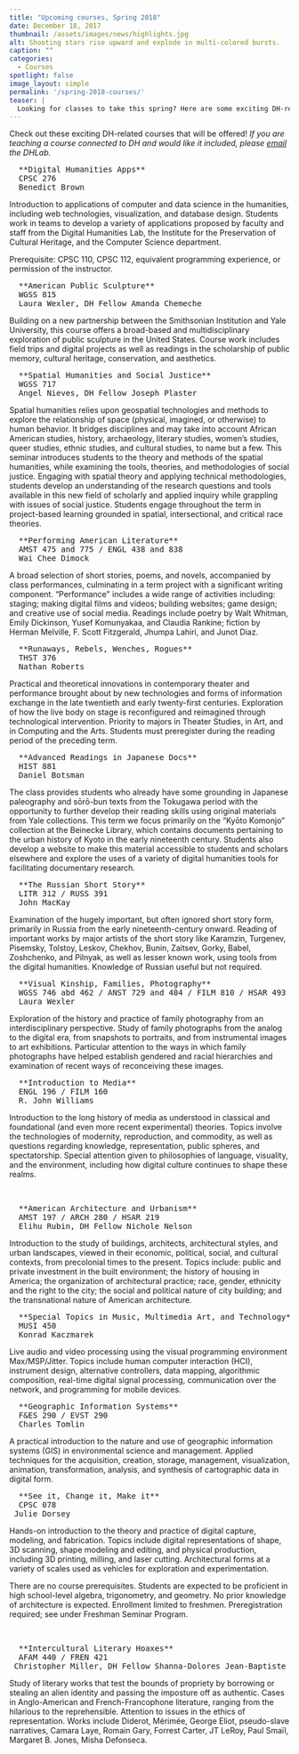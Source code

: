 ```yaml
---
title: "Upcoming courses, Spring 2018"
date: December 18, 2017
thumbnail: /assets/images/news/highlights.jpg
alt: Shooting stars rise upward and explode in multi-colored bursts.
caption: ""
categories:
  - Courses
spotlight: false
image_layout: simple
permalink: '/spring-2018-courses/'
teaser: |
  Looking for classes to take this spring? Here are some exciting DH-related courses that will be offered!
---
```


Check out these exciting DH-related courses that will be offered!
*If you are teaching a course connected to DH and would like it included, please [email](mailto:dhlab@yale.edu?subject=DH%20courses) the DHLab.*

<pre>
  **Digital Humanities Apps**
  CPSC 276
  Benedict Brown
</pre>

Introduction to applications of computer and data science in the humanities, including web technologies, visualization, and database design. Students work in teams to develop a variety of applications proposed by faculty and staff from the Digital Humanities Lab, the Institute for the Preservation of Cultural Heritage, and the Computer Science department.

Prerequisite: CPSC 110, CPSC 112, equivalent programming experience, or permission of the instructor.

<pre>
  **American Public Sculpture**
  WGSS 815
  Laura Wexler, DH Fellow Amanda Chemeche
</pre>

Building on a new partnership between the Smithsonian Institution and Yale University, this course offers a broad-based and multidisciplinary exploration of public sculpture in the United States. Course work includes field trips and digital projects as well as readings in the scholarship of public memory, cultural heritage, conservation, and aesthetics.
<br/>
<pre>
  **Spatial Humanities and Social Justice**
  WGSS 717
  Angel Nieves, DH Fellow Joseph Plaster
</pre>

Spatial humanities relies upon geospatial technologies and methods to explore the relationship of space (physical, imagined, or otherwise) to human behavior. It bridges disciplines and may take into account African American studies, history, archaeology, literary studies, women’s studies, queer studies, ethnic studies, and cultural studies, to name but a few. This seminar introduces students to the theory and methods of the spatial humanities, while examining the tools, theories, and methodologies of social justice. Engaging with spatial theory and applying technical methodologies, students develop an understanding of the research questions and tools available in this new field of scholarly and applied inquiry while grappling with issues of social justice. Students engage throughout the term in project-based learning grounded in spatial, intersectional, and critical race theories.
<br/>
<pre>
  **Performing American Literature**
  AMST 475 and 775 / ENGL 438 and 838
  Wai Chee Dimock
</pre>

A broad selection of short stories, poems, and novels, accompanied by class performances, culminating in a term project with a significant writing component. “Performance" includes a wide range of activities including: staging; making digital films and videos; building websites; game design; and creative use of social media. Readings include poetry by Walt Whitman, Emily Dickinson, Yusef Komunyakaa, and Claudia Rankine; fiction by Herman Melville, F. Scott Fitzgerald, Jhumpa Lahiri, and Junot Diaz.
<br/>
<pre>
  **Runaways, Rebels, Wenches, Rogues**
  THST 376
  Nathan Roberts
</pre>

Practical and theoretical innovations in contemporary theater and performance brought about by new technologies and forms of information exchange in the late twentieth and early twenty-first centuries. Exploration of how the live body on stage is reconfigured and reimagined through technological intervention. Priority to majors in Theater Studies, in Art, and in Computing and the Arts. Students must preregister during the reading period of the preceding term.
<br/>
<pre>
  **Advanced Readings in Japanese Docs**
  HIST 881
  Daniel Botsman
</pre>

The class provides students who already have some grounding in Japanese paleography and sōrō-bun texts from the Tokugawa period with the opportunity to further develop their reading skills using original materials from Yale collections. This term we focus primarily on the “Kyōto Komonjo” collection at the Beinecke Library, which contains documents pertaining to the urban history of Kyoto in the early nineteenth century. Students also develop a website to make this material accessible to students and scholars elsewhere and explore the uses of a variety of digital humanities tools for facilitating documentary research.
<br/>
<pre>
  **The Russian Short Story**
  LITR 312 / RUSS 391
  John MacKay
</pre>

Examination of the hugely important, but often ignored short story form, primarily in Russia from the early nineteenth-century onward. Reading of important works by major artists of the short story like Karamzin, Turgenev, Pisemsky, Tolstoy, Leskov, Chekhov, Bunin, Zaitsev, Gorky, Babel, Zoshchenko, and Pilnyak, as well as lesser known work, using tools from the digital humanities. Knowledge of Russian useful but not required.
<br/>
<pre>
  **Visual Kinship, Families, Photography**
  WGSS 746 abd 462 / ANST 729 and 484 / FILM 810 / HSAR 493
  Laura Wexler
</pre>

Exploration of the history and practice of family photography from an interdisciplinary perspective. Study of family photographs from the analog to the digital era, from snapshots to portraits, and from instrumental images to art exhibitions. Particular attention to the ways in which family photographs have helped establish gendered and racial hierarchies and examination of recent ways of reconceiving these images.
<br/>
<pre>
  **Introduction to Media**
  ENGL 196 / FILM 160
  R. John Williams
</pre>

Introduction to the long history of media as understood in classical and foundational (and even more recent experimental) theories. Topics involve the technologies of modernity, reproduction, and commodity, as well as questions regarding knowledge, representation, public spheres, and spectatorship. Special attention given to philosophies of language, visuality, and the environment, including how digital culture continues to shape these realms.

<br/>
<pre>
  **American Architecture and Urbanism**
  AMST 197 / ARCH 280 / HSAR 219
  Elihu Rubin, DH Fellow Nichole Nelson
</pre>
Introduction to the study of buildings, architects, architectural styles, and urban landscapes, viewed in their economic, political, social, and cultural contexts, from precolonial times to the present. Topics include: public and private investment in the built environment; the history of housing in America; the organization of architectural practice; race, gender, ethnicity and the right to the city; the social and political nature of city building; and the transnational nature of American architecture.

<br/>
<pre>
  **Special Topics in Music, Multimedia Art, and Technology**
  MUSI 450
  Konrad Kaczmarek
</pre>
Live audio and video processing using the visual programming environment Max/MSP/Jitter. Topics include human computer interaction (HCI), instrument design, alternative controllers, data mapping, algorithmic composition, real-time digital signal processing, communication over the network, and programming for mobile devices.

<br/>
<pre>
  **Geographic Information Systems**
  F&ES 290 / EVST 290
  Charles Tomlin
</pre>
A practical introduction to the nature and use of geographic information systems (GIS) in environmental science and management. Applied techniques for the acquisition, creation, storage, management, visualization, animation, transformation, analysis, and synthesis of cartographic data in digital form.

<br/>
<pre>
  **See it, Change it, Make it**
  CPSC 078
 Julie Dorsey
</pre>
Hands-on introduction to the theory and practice of digital capture, modeling, and fabrication. Topics include digital representations of shape, 3D scanning, shape modeling and editing, and physical production, including 3D printing, milling, and laser cutting. Architectural forms at a variety of scales used as vehicles for exploration and experimentation.

There are no course prerequisites. Students are expected to be proficient in high school-level algebra, trigonometry, and geometry. No prior knowledge of architecture is expected. Enrollment limited to freshmen. Preregistration required; see under Freshman Seminar Program.

<br/>
<pre>
  **Intercultural Literary Hoaxes**
  AFAM 440 / FREN 421
 Christopher Miller, DH Fellow Shanna-Dolores Jean-Baptiste
</pre>
Study of literary works that test the bounds of propriety by borrowing or stealing an alien identity and passing the imposture off as authentic. Cases in Anglo-American and French-Francophone literature, ranging from the hilarious to the reprehensible. Attention to issues in the ethics of representation. Works include Diderot, Mérimée, George Eliot, pseudo-slave narratives, Camara Laye, Romain Gary, Forrest Carter, JT LeRoy, Paul Smaïl, Margaret B. Jones, Misha Defonseca.
